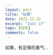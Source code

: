 ```yaml
---
layout: post
title: "如果"
date: 2021-12-32
excerpt: "Just if"
tags: [经年]
comments: false
---
```


如果，有足够的勇气...